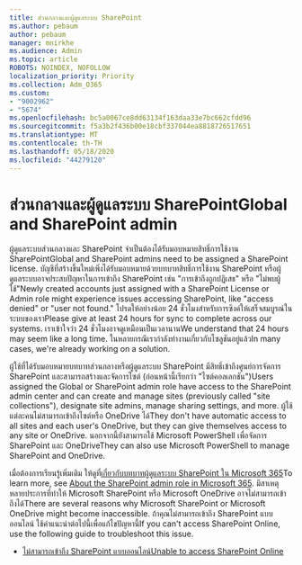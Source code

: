 ```yaml
---
title: ส่วนกลางและผู้ดูแลระบบ SharePoint
ms.author: pebaum
author: pebaum
manager: mnirkhe
ms.audience: Admin
ms.topic: article
ROBOTS: NOINDEX, NOFOLLOW
localization_priority: Priority
ms.collection: Adm_O365
ms.custom:
- "9002962"
- "5674"
ms.openlocfilehash: bc5a0067ce8dd63134f163daa33e7bc662cfdd96
ms.sourcegitcommit: f5a3b2f436b00e18cbf337044ea8818726517651
ms.translationtype: MT
ms.contentlocale: th-TH
ms.lasthandoff: 05/18/2020
ms.locfileid: "44279120"
---
```

# <a name="global-and-sharepoint-admin"></a><span data-ttu-id="2d8ad-102">ส่วนกลางและผู้ดูแลระบบ SharePoint</span><span class="sxs-lookup"><span data-stu-id="2d8ad-102">Global and SharePoint admin</span></span>

<span data-ttu-id="2d8ad-103">ผู้ดูแลระบบส่วนกลางและ SharePoint จําเป็นต้องได้รับมอบหมายสิทธิ์การใช้งาน SharePoint</span><span class="sxs-lookup"><span data-stu-id="2d8ad-103">Global and SharePoint admins need to be assigned a SharePoint license.</span></span> <span data-ttu-id="2d8ad-104">บัญชีที่สร้างขึ้นใหม่เพิ่งได้รับมอบหมายด้วยบทบาทสิทธิ์การใช้งาน SharePoint หรือผู้ดูแลระบบอาจประสบปัญหาในการเข้าถึง SharePoint เช่น "การเข้าถึงถูกปฏิเสธ" หรือ "ไม่พบผู้ใช้"</span><span class="sxs-lookup"><span data-stu-id="2d8ad-104">Newly created accounts just assigned with a SharePoint License or Admin role might experience issues accessing SharePoint, like "access denied" or "user not found."</span></span> <span data-ttu-id="2d8ad-105">โปรดให้อย่างน้อย 24 ชั่วโมงสําหรับการซิงค์ให้เสร็จสมบูรณ์ในระบบของเรา</span><span class="sxs-lookup"><span data-stu-id="2d8ad-105">Please give at least 24 hours for sync to complete across our systems.</span></span> <span data-ttu-id="2d8ad-106">เราเข้าใจว่า 24 ชั่วโมงอาจดูเหมือนเป็นเวลานาน</span><span class="sxs-lookup"><span data-stu-id="2d8ad-106">We understand that 24 hours may seem like a long time.</span></span> <span data-ttu-id="2d8ad-107">ในหลายกรณีเรากําลังทํางานเกี่ยวกับโซลูชันอยู่แล้ว</span><span class="sxs-lookup"><span data-stu-id="2d8ad-107">In many cases, we're already working on a solution.</span></span>

<span data-ttu-id="2d8ad-108">ผู้ใช้ที่ได้รับมอบหมายบทบาทส่วนกลางหรือผู้ดูแลระบบ SharePoint มีสิทธิ์เข้าถึงศูนย์การจัดการ SharePoint และสามารถสร้างและจัดการไซต์ (ก่อนหน้านี้เรียกว่า "ไซต์คอลเลกชัน")</span><span class="sxs-lookup"><span data-stu-id="2d8ad-108">Users assigned the Global or SharePoint admin role have access to the SharePoint admin center and can create and manage sites (previously called "site collections"), designate site admins, manage sharing settings, and more.</span></span> <span data-ttu-id="2d8ad-109">ผู้ใช้แต่ละคนไม่สามารถเข้าถึงไซต์หรือ OneDrive ได้</span><span class="sxs-lookup"><span data-stu-id="2d8ad-109">They don't have automatic access to all sites and each user's OneDrive, but they can give themselves access to any site or OneDrive.</span></span> <span data-ttu-id="2d8ad-110">นอกจากนี้ยังสามารถใช้ Microsoft PowerShell เพื่อจัดการ SharePoint และ OneDrive</span><span class="sxs-lookup"><span data-stu-id="2d8ad-110">They can also use Microsoft PowerShell to manage SharePoint and OneDrive.</span></span>

<span data-ttu-id="2d8ad-111">เมื่อต้องการเรียนรู้เพิ่มเติม ให้ดูที่[เกี่ยวกับบทบาทผู้ดูแลระบบ SharePoint ใน Microsoft 365](https://docs.microsoft.com/sharepoint/sharepoint-admin-role)</span><span class="sxs-lookup"><span data-stu-id="2d8ad-111">To learn more, see [About the SharePoint admin role in Microsoft 365](https://docs.microsoft.com/sharepoint/sharepoint-admin-role).</span></span>
<span data-ttu-id="2d8ad-112">มีสาเหตุหลายประการที่ทําให้ Microsoft SharePoint หรือ Microsoft OneDrive อาจไม่สามารถเข้าถึงได้</span><span class="sxs-lookup"><span data-stu-id="2d8ad-112">There are several reasons why Microsoft SharePoint or Microsoft OneDrive might become inaccessible.</span></span> <span data-ttu-id="2d8ad-113">ถ้าคุณไม่สามารถเข้าถึง SharePoint แบบออนไลน์ ใช้คําแนะนําต่อไปนี้เพื่อแก้ไขปัญหานี้</span><span class="sxs-lookup"><span data-stu-id="2d8ad-113">If you can't access SharePoint Online, use the following guide to troubleshoot this issue.</span></span>

- [<span data-ttu-id="2d8ad-114">ไม่สามารถเข้าถึง SharePoint แบบออนไลน์</span><span class="sxs-lookup"><span data-stu-id="2d8ad-114">Unable to access SharePoint Online</span></span>](https://docs.microsoft.com/sharepoint/troubleshoot/sharing-and-permissions/sharepoint-online-inaccessible)

